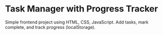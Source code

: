 # Task Manager with Progress Tracker

Simple frontend project using HTML, CSS, JavaScript. Add tasks, mark complete, and track progress (localStorage).
